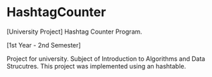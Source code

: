 # HashtagCounter
[University Project] Hashtag Counter Program.

[1st Year - 2nd Semester]

Project for university. Subject of Introduction to Algorithms and Data Strucutres.
This project was implemented using an hashtable.
